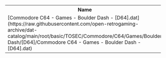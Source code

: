 <table>
<tr><th>Name</th><th>Size</th></tr>
<tr><td>[Commodore C64 - Games - Boulder Dash - [D64].dat](https://raw.githubusercontent.com/open-retrogaming-archive/dat-catalog/main/root/basic/TOSEC/Commodore/C64/Games/Boulder Dash/[D64]/Commodore C64 - Games - Boulder Dash - [D64].dat)</td><td>1135175</td></tr>
</table>

